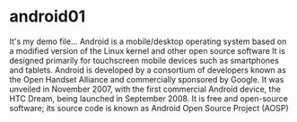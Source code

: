 # android01
It's my demo file...
Android is a mobile/desktop operating system based on a modified version of the Linux kernel and other open source software
It is designed primarily for touchscreen mobile devices such as smartphones and tablets.
Android is developed by a consortium of developers known as the Open Handset Alliance and commercially sponsored by Google. 
It was unveiled in November 2007, with the first commercial Android device, the HTC Dream, being launched in September 2008.
It is free and open-source software; its source code is known as Android Open Source Project (AOSP)
